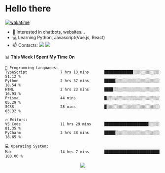 # Hello there

[![wakatime](https://wakatime.com/badge/user/018bd4cf-9224-4729-b4f3-31fc6a93ca34.svg)](https://wakatime.com/@flamescoder)

- 👀 Interested in chatbots, websites...
- 💻 Learning Python, Javascript(Vue.js, React)
- 📫 Contacts: <a href="https://t.me/FlameCoder0_0" target="_blank"><img src="https://img.shields.io/badge/telegram-0088cc?logo=telegram&logoColor=white"/></a> <a href="https://discord.gg/3wt8QRndjm" target="_blank"><img src="https://img.shields.io/badge/discord-5865F2?logo=discord&logoColor=white"/></a>

<!--START_SECTION:waka-->
📊 **This Week I Spent My Time On** 

```text
💬 Programming Languages: 
TypeScript               7 hrs 13 mins       █████████████░░░░░░░░░░░░   51.12 % 
Python                   2 hrs 37 mins       █████░░░░░░░░░░░░░░░░░░░░   18.54 % 
HTML                     2 hrs 23 mins       ████░░░░░░░░░░░░░░░░░░░░░   16.93 % 
Prisma                   44 mins             █░░░░░░░░░░░░░░░░░░░░░░░░   05.29 % 
SCSS                     28 mins             █░░░░░░░░░░░░░░░░░░░░░░░░   03.32 % 

🔥 Editors: 
VS Code                  11 hrs 29 mins      ████████████████████░░░░░   81.35 % 
PyCharm                  2 hrs 38 mins       █████░░░░░░░░░░░░░░░░░░░░   18.65 % 

💻 Operating System: 
Mac                      14 hrs 7 mins       █████████████████████████   100.00 % 
```


<!--END_SECTION:waka-->

<div align="center">
  <img src="https://komarev.com/ghpvc/?username=FlamesC0der&style=flat-square&color=red"/>
</div>
